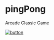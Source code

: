 # pingPong
Arcade Classic Game


[![button](https://www.nicepng.com/png/full/110-1108975_cute-play-button-png.png)](https://andipstha.github.io/pingPong/)

